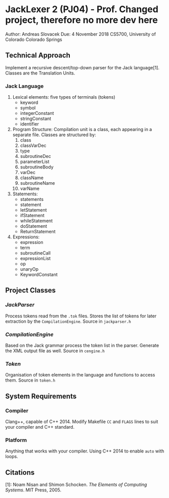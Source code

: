 # JackLexer 2 (PJ04) - Prof. Changed project, therefore no more dev here
Author: Andreas Slovacek
Due:    4 November 2018
CS5700, University of Colorado Colorado Springs



## Technical Approach

Implement a recursive descent/top-down parser for the Jack language[1].  Classes are the Translation Units.

### Jack Language
1. Lexical elements: five types of terminals (tokens)
    - keyword
    - symbol
    - integerConstant
    - stringConstant
    - identifier
2. Program Structure: Compilation unit is a class, each appearing in a separate file.  Classes are structured by:
    1. class
    2. classVarDec
    3. type
    4. subroutineDec
    5. parameterList
    6. subroutineBody
    7. varDec
    8. className
    9. subroutineName
    10. varName
3. Statements:
    - statements
    - statement
    - letStatement
    - ifStatement
    - whileStatement
    - doStatement
    - ReturnStatement
4. Expressions:
    - expression
    - term
    - subroutineCall
    - expressionList
    - op
    - unaryOp
    - KeywordConstant






## Project Classes

### *_JackParser_*
Process tokens read from the `.tok` files.  Stores the list of tokens for later extraction by the `CompilationEngine`. Source in `jackparser.h`


### *_CompilationEngine_*
Based on the Jack grammar process the token list in the parser.  Generate the XML output file as well. Source in `cengine.h`

### *_Token_*
Organisation of token elements in the language and functions to access them.  Source in `token.h`






## System Requirements

### Compiler
Clang++, capable of C++ 2014.  Modify Makefile `CC` and `FLAGS` lines to suit your compiler and C++ standard.

### Platform
Anything that works with your compiler.  Using C++ 2014 to enable `auto` with loops.






## Citations
[1]: Noam Nisan and Shimon Schocken. _The Elements of Computing Systems_. MIT Press, 2005.  
